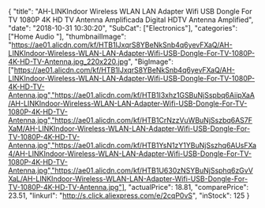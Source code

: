 {
	"title": "AH-LINKIndoor Wireless WLAN LAN Adapter Wifi USB Dongle For TV 1080P 4K HD TV Antenna Amplificada Digital HDTV Antenna Amplified",
	"date": "2018-10-31 10:30:20",
	"SubCat": ["Electronics"],
	"categories": ["Home Audio "],
	"thumbnailImage": "https://ae01.alicdn.com/kf/HTB1lJxqrS8YBeNkSnb4q6yevFXaQ/AH-LINKIndoor-Wireless-WLAN-LAN-Adapter-Wifi-USB-Dongle-For-TV-1080P-4K-HD-TV-Antenna.jpg_220x220.jpg",
	"BigImage": ["https://ae01.alicdn.com/kf/HTB1lJxqrS8YBeNkSnb4q6yevFXaQ/AH-LINKIndoor-Wireless-WLAN-LAN-Adapter-Wifi-USB-Dongle-For-TV-1080P-4K-HD-TV-Antenna.jpg","https://ae01.alicdn.com/kf/HTB1I3xhz1GSBuNjSspbq6AiipXaA/AH-LINKIndoor-Wireless-WLAN-LAN-Adapter-Wifi-USB-Dongle-For-TV-1080P-4K-HD-TV-Antenna.jpg","https://ae01.alicdn.com/kf/HTB1CrNzzVuWBuNjSszbq6AS7FXaM/AH-LINKIndoor-Wireless-WLAN-LAN-Adapter-Wifi-USB-Dongle-For-TV-1080P-4K-HD-TV-Antenna.jpg","https://ae01.alicdn.com/kf/HTB1YsN1zY1YBuNjSszhq6AUsFXa4/AH-LINKIndoor-Wireless-WLAN-LAN-Adapter-Wifi-USB-Dongle-For-TV-1080P-4K-HD-TV-Antenna.jpg","https://ae01.alicdn.com/kf/HTB1U630zNSYBuNjSsphq6zGvVXaL/AH-LINKIndoor-Wireless-WLAN-LAN-Adapter-Wifi-USB-Dongle-For-TV-1080P-4K-HD-TV-Antenna.jpg"],
	"actualPrice": 18.81,
	"comparePrice": 23.51,
	"linkurl": "http://s.click.aliexpress.com/e/2cqP0vS",
	"inStock": 125
}
